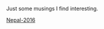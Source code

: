 

Just some musings I find interesting.

<!-- [Nepal1](_posts/2016-09-21-Nepal.md) -->

[Nepal-2016](docs/testnepal.md)


